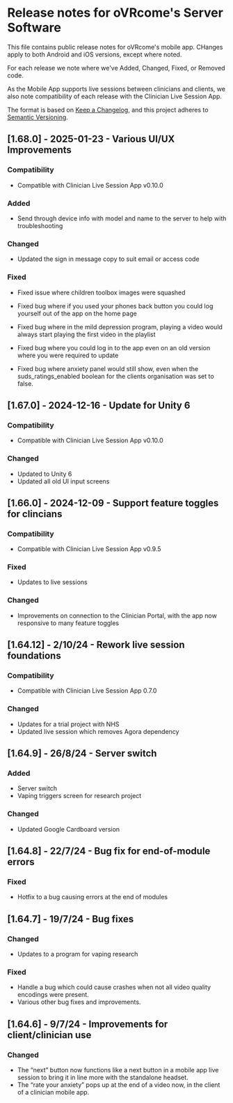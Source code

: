# Release notes for oVRcome's Server Software

This file contains public release notes for oVRcome's mobile app. CHanges apply to both Android and iOS versions, except where noted.

For each release we note where we've Added, Changed, Fixed, or Removed code.

As the Mobile App supports live sessions between clinicians and clients, we also note compatibility of each release with the Clinician Live Session App.

The format is based on [Keep a Changelog](https://keepachangelog.com/en/1.1.0/),
and this project adheres to [Semantic Versioning](https://semver.org/spec/v2.0.0.html).

## [1.68.0] - 2025-01-23 - Various UI/UX Improvements
### Compatibility

- Compatible with Clinician Live Session App v0.10.0

### Added
* Send through device info with model and name to the server to help with troubleshooting
  
### Changed
* Updated the sign in message copy to suit email or access code

### Fixed
* Fixed issue where children toolbox images were squashed

* Fixed bug where if you used your phones back button you could log yourself out of the app on the home page

* Fixed bug where in the mild depression program, playing a video would always start playing the first video in the playlist

* Fixed bug where you could log in to the app even on an old version where you were required to update

* Fixed bug where anxiety panel would still show, even when the suds_ratings_enabled boolean for the clients organisation was set to false.

## [1.67.0] - 2024-12-16 - Update for Unity 6

### Compatibility

- Compatible with Clinician Live Session App v0.10.0

### Changed

- Updated to Unity 6
- Updated all old UI input screens

## [1.66.0] - 2024-12-09 - Support feature toggles for clincians

### Compatibility

- Compatible with Clinician Live Session App v0.9.5

### Fixed

- Updates to live sessions

### Changed

- Improvements on connection to the Clinician Portal, with the app now responsive to many feature toggles


## [1.64.12] - 2/10/24 - Rework live session foundations

### Compatibility

- Compatible with Clinician Live Session App 0.7.0

### Changed

- Updates for a trial project with NHS
- Updated live session which removes Agora dependency

## [1.64.9] - 26/8/24 - Server switch

### Added

- Server switch
- Vaping triggers screen for research project

### Changed

- Updated Google Cardboard version

## [1.64.8] - 22/7/24 - Bug fix for end-of-module errors

### Fixed

- Hotfix to a bug causing errors at the end of modules

## [1.64.7] - 19/7/24 - Bug fixes

### Changed

- Updates to a program for vaping research

### Fixed

- Handle a bug which could cause crashes when not all video quality encodings were present.
- Various other bug fixes and improvements.

## [1.64.6] - 9/7/24 - Improvements for client/clinician use

### Changed

- The “next” button now functions like a next button in a mobile app live session to bring it in line more with the standalone headset.
- The “rate your anxiety” pops up at the end of a video now, in the client of a clinician mobile app.

